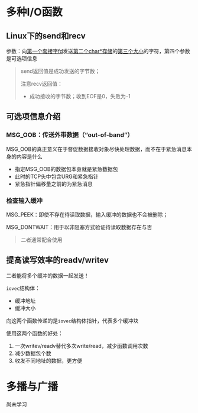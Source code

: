 # 多种I/O函数
## Linux下的send和recv
参数：向<u>第一个套接字fd</u>发送<u>第二个char*存储</u>的<u>第三个大小</u>的字符，第四个参数是可选项信息
> send返回值是成功发送的字节数；
>
> 注意recv返回值：
> - 成功接收的字节数；收到EOF是0，失败为-1

## 可选项信息介绍
### MSG_OOB：传送外带数据（“out-of-band”）
MSG_OOB的真正意义在于督促数据接收对象尽快处理数据，而不在于紧急消息本身的内容是什么

- 指定MSG_OOB的数据包本身就是紧急数据包
- 此时的TCP头中包含URG和紧急指针
- 紧急指针偏移量之前的为紧急消息

### 检查输入缓冲
MSG_PEEK：即使不存在待读取数据，输入缓冲的数据也不会被删除；

MSG_DONTWAIT：用于以非阻塞方式验证待读取数据存在与否

> 二者通常配合使用


## 提高读写效率的readv/writev
二者能将多个缓冲的数据一起发送！

`iovec`结构体：
- 缓冲地址
- 缓冲大小

向这两个函数传递的是`iovec`结构体指针，代表多个缓冲块

使用这两个函数的好处：
1. 一次writev/readv替代多次write/read，减少函数调用次数
2. 减少数据包个数
3. 收发不同地址的数据，更方便

# 多播与广播
尚未学习
